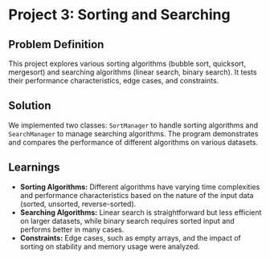 # Project 3: Sorting and Searching

## Problem Definition
This project explores various sorting algorithms (bubble sort, quicksort, mergesort) and searching algorithms (linear search, binary search). It tests their performance characteristics, edge cases, and constraints.

## Solution
We implemented two classes: `SortManager` to handle sorting algorithms and `SearchManager` to manage searching algorithms. The program demonstrates and compares the performance of different algorithms on various datasets.

## Learnings
- **Sorting Algorithms:** Different algorithms have varying time complexities and performance characteristics based on the nature of the input data (sorted, unsorted, reverse-sorted).
- **Searching Algorithms:** Linear search is straightforward but less efficient on larger datasets, while binary search requires sorted input and performs better in many cases.
- **Constraints:** Edge cases, such as empty arrays, and the impact of sorting on stability and memory usage were analyzed.
